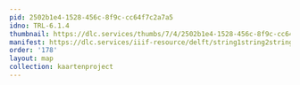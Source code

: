```yaml
---
pid: 2502b1e4-1528-456c-8f9c-cc64f7c2a7a5
idno: TRL-6.1.4
thumbnail: https://dlc.services/thumbs/7/4/2502b1e4-1528-456c-8f9c-cc64f7c2a7a5/full/400,339/0/default.jpg
manifest: https://dlc.services/iiif-resource/delft/string1string2string3/kaartenproject-2007/TRL-6.1.4
order: '178'
layout: map
collection: kaartenproject
---
```


